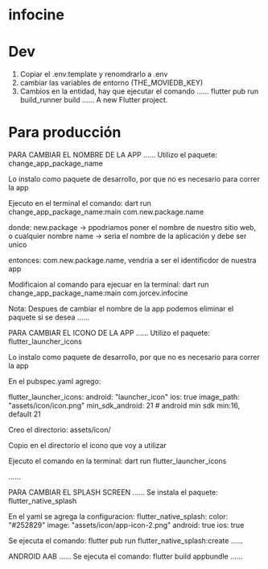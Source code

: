 # infocine
# Dev
1. Copiar el .env.template y renomdrarlo a .env
2. cambiar las variables de entorno (THE_MOVIEDB_KEY)
3. Cambios en la entidad, hay que ejecutar el comando 
......
flutter pub run build_runner build
......
A new Flutter project.

# Para producción
PARA CAMBIAR EL NOMBRE DE LA APP
......
Utilizo el paquete:
change_app_package_name

Lo instalo como paquete de desarrollo, por que no es necesario para correr la app

Ejecuto en el terminal el comando: 
dart run change_app_package_name:main com.new.package.name

donde: 
new.package -> ppodriamos poner el nombre de nuestro sitio web, o cualquier nombre
name        -> seria el nombre de la aplicación y debe ser unico

entonces: 
com.new.package.name, vendria a ser el identificdor de nuestra app

Modificaion al comando para ejecuar en la terminal:
dart run change_app_package_name:main com.jorcev.infocine

Nota:
Despues de cambiar el nombre de la app podemos eliminar el paquete si se desea 
......

PARA CAMBIAR EL ICONO DE LA APP
......
Utilizo el paquete:
flutter_launcher_icons

Lo instalo como paquete de desarrollo, por que no es necesario para correr la app

En el pubspec.yaml agrego:

flutter_launcher_icons:
  android: "launcher_icon"
  ios: true
  image_path: "assets/icon/icon.png"
  min_sdk_android: 21 # android min sdk min:16, default 21

Creo el directorio: 
    assets/icon/

Copio en el directorio el icono que voy a utilizar

Ejecuto el comando en la terminal:
dart run flutter_launcher_icons

......

PARA CAMBIAR EL SPLASH SCREEN
......
Se instala el paquete:
  flutter_native_splash

En el yaml se agrega la configuracion:
  flutter_native_splash:
  color: "#252829"
  image: "assets/icon/app-icon-2.png"
  android: true
  ios: true

Se ejecuta el comando:
  flutter pub run flutter_native_splash:create
......

ANDROID AAB
......
Se ejecuta el comando:
  flutter build appbundle
......